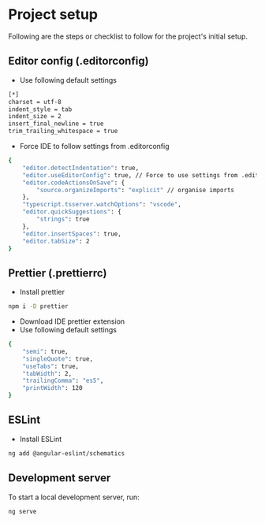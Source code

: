 # Project setup

Following are the steps or checklist to follow for the project's initial setup.

## Editor config (.editorconfig)

- Use following default settings

```bash
[*]
charset = utf-8
indent_style = tab
indent_size = 2
insert_final_newline = true
trim_trailing_whitespace = true
```

- Force IDE to follow settings from .editorconfig

```bash
{
	"editor.detectIndentation": true,
	"editor.useEditorConfig": true, // Force to use settings from .editorconfig
	"editor.codeActionsOnSave": {
		"source.organizeImports": "explicit" // organise imports
	},
	"typescript.tsserver.watchOptions": "vscode",
	"editor.quickSuggestions": {
		"strings": true
	},
	"editor.insertSpaces": true,
	"editor.tabSize": 2
}
```

## Prettier (.prettierrc)

- Install prettier

```bash
npm i -D prettier
```

- Download IDE prettier extension
- Use following default settings

```bash
{
	"semi": true,
	"singleQuote": true,
	"useTabs": true,
	"tabWidth": 2,
	"trailingComma": "es5",
	"printWidth": 120
}
```

## ESLint

- Install ESLint

```bash
ng add @angular-eslint/schematics
```

## Development server

To start a local development server, run:

```bash
ng serve
```
